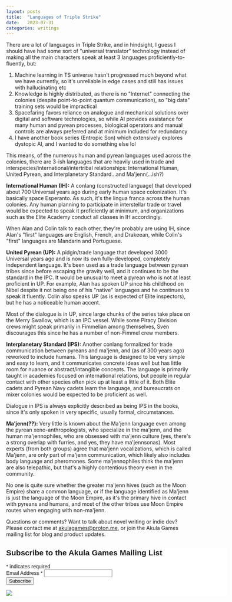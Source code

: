 ```yaml
---
layout: posts
title:  "Languages of Triple Strike"
date:   2023-07-31
categories: writings
---
```


There are a lot of languages in Triple Strike, and in hindsight, I guess I should have had some sort of "universal translator" technology instead of making all the main characters speak at least 3 languages proficiently-to-fluently, but:

1. Machine learning in TS universe hasn't progressed much beyond what we have currently, so it's unreliable in edge cases and still has issues with hallucinating etc
1. Knowledge is highly distributed, as there is no "Internet" connecting the colonies (despite point-to-point quantum communication), so "big data" training sets would be impractical
1. Spacefaring favors reliance on analogue and mechanical solutions over digital and software technologies, so while AI provides assistance for many human and pyrean processes, biological operators and manual controls are always preferred and at minimum included for redundancy
1. I have another book series (Entropic Son) which extensively explores dystopic AI, and I wanted to do something else lol

This means, of the numerous human and pyrean languages used across the colonies, there are 3-ish languages that are heavily used in trade and interspecies/international/intertribal relationships: International Human, United Pyrean, and Interplanetary Standard...and Ma'jenn(...ish?)

**International Human (IH):** A conlang (constructed language) that developed about 700 Universal years ago during early human space colonization. It's basically space Esperanto. As such, it's the lingua franca across the human colonies. Any human planning to participate in interstellar trade or travel would be expected to speak it proficiently at minimum, and organizations such as the Elite Academy conduct all classes in IH accordingly. 

When Alan and Colin talk to each other, they're probably are using IH, since Alan's "first" languages are English, French, and Drakeean, while Colin's "first" languages are Mandarin and Portuguese.

**United Pyrean (UP):** A pidgin/trade language that developed 3000 Universal years ago and is now its own fully-developed, completely independent language. It's been used as a trade language between pyrean tribes since before escaping the gravity well, and it continues to be the standard in the IPC. It would be unusual to meet a pyrean who is not at least proficient in UP. For example, Alan has spoken UP since his childhood on Nibel despite it not being one of his "native" languages and he continues to speak it fluently. Colin also speaks UP (as is expected of Elite inspectors), but he has a noticeable human accent.

Most of the dialogue is in UP, since large chunks of the series take place on the Merry Swallow, which is an IPC vessel. While some Piracy Division crews might speak primarily in Fimmelian among themselves, Sven discourages this since he has a number of non-Fimmel crew members.

**Interplanetary Standard (IPS):** Another conlang formalized for trade communication between pyreans and ma'jenn, and (as of 300 years ago) reworked to include humans. This language is designed to be very simple and easy to learn, and it communicates concrete ideas well but has little room for nuance or abstract/intangible concepts. The language is primarily taught in academies focused on international relations, but people in regular contact with other species often pick up at least a little of it. Both Elite cadets and Pyrean Navy cadets learn the language, and bureaucrats on mixer colonies would be expected to be proficient as well.

Dialogue in IPS is always explicitly described as being IPS in the books, since it's only spoken in very specific, usually formal, circumstances.

**Ma'jenn(??):** Very little is known about the Ma'jenn language even among the pyrean xeno-anthropologists, who specialize in the ma'jenn, and the human ma'jennophiles, who are obsessed with ma'jenn culture (yes, there's a strong overlap with furries, and yes, they have ma'jennsonas). Most experts (from both groups) agree that ma'jenn vocalizations, which is called Ma'jenn, are only part of ma'jenn communication, which likely also includes body language and pheromones. Some ma'jennophiles think the ma'jenn are also telepathic, but that's a highly contentious theory even in the community. 

No one is quite sure whether the greater ma'jenn hives (such as the Moon Empire) share a common language, or if the language identified as Ma'jenn is just the language of the Moon Empire, as it's the primary hive in contact with pyreans and humans, and most of the other tribes use Moon Empire routes when engaging with non-ma'jenn.

Questions or comments? Want to talk about novel writing or indie dev? Please contact me at [akulagames@proton.me](mailto:akulagames@proton.me), or join the Akula Games mailing list for blog and product updates.

<!-- Begin Mailchimp Signup Form -->
<link href="//cdn-images.mailchimp.com/embedcode/classic-071822.css" rel="stylesheet" type="text/css">
<style type="text/css">
	#mc_embed_signup{background:#fff; clear:left; font:14px Helvetica,Arial,sans-serif;  width:600px;}
	/* Add your own Mailchimp form style overrides in your site stylesheet or in this style block.
	   We recommend moving this block and the preceding CSS link to the HEAD of your HTML file. */
</style>
<div id="mc_embed_signup">
<form action="https://akula-games.us9.list-manage.com/subscribe/post?u=1c528d2ea1f82d40a250c6b13&amp;id=b910edc5c9&amp;f_id=007307e1f0" method="post" id="mc-embedded-subscribe-form" name="mc-embedded-subscribe-form" class="validate" target="_blank" novalidate>
    <div id="mc_embed_signup_scroll">
	<h2>Subscribe to the Akula Games Mailing List</h2>
<div class="indicates-required"><span class="asterisk">*</span> indicates required</div>
<div class="mc-field-group">
	<label for="mce-EMAIL">Email Address  <span class="asterisk">*</span>
</label>
	<input type="email" value="" name="EMAIL" class="required email" id="mce-EMAIL">
	<span id="mce-EMAIL-HELPERTEXT" class="helper_text"></span>
</div>
	<div id="mce-responses" class="clear foot">
		<div class="response" id="mce-error-response" style="display:none"></div>
		<div class="response" id="mce-success-response" style="display:none"></div>
	</div>    <!-- real people should not fill this in and expect good things - do not remove this or risk form bot signups-->
    <div style="position: absolute; left: -5000px;" aria-hidden="true"><input type="text" name="b_1c528d2ea1f82d40a250c6b13_b910edc5c9" tabindex="-1" value=""></div>
        <div class="optionalParent">
            <div class="clear foot">
                <input type="submit" value="Subscribe" name="subscribe" id="mc-embedded-subscribe" class="button">
                <p class="brandingLogo"><a href="http://eepurl.com/h8umgX" title="Mailchimp - email marketing made easy and fun"><img src="https://eep.io/mc-cdn-images/template_images/branding_logo_text_dark_dtp.svg"></a></p>
            </div>
        </div>
    </div>
</form>
</div>
<script type='text/javascript' src='//s3.amazonaws.com/downloads.mailchimp.com/js/mc-validate.js'></script><script type='text/javascript'>(function($) {window.fnames = new Array(); window.ftypes = new Array();fnames[0]='EMAIL';ftypes[0]='email';fnames[1]='FNAME';ftypes[1]='text';fnames[2]='LNAME';ftypes[2]='text';fnames[3]='ADDRESS';ftypes[3]='address';fnames[4]='PHONE';ftypes[4]='phone';fnames[5]='BIRTHDAY';ftypes[5]='birthday';}(jQuery));var $mcj = jQuery.noConflict(true);</script>
<!--End mc_embed_signup-->